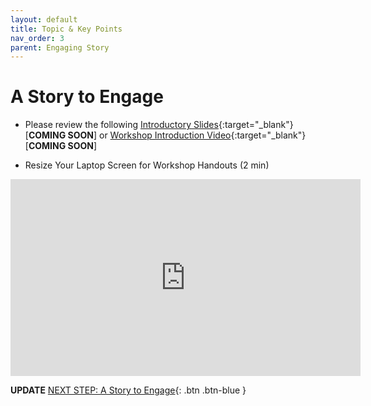 ```yaml
---
layout: default
title: Topic & Key Points
nav_order: 3
parent: Engaging Story
---
```

# A Story to Engage


- Please review the following [Introductory Slides](#){:target="_blank"} [**COMING SOON**] or [Workshop Introduction Video](#){:target="_blank"} [**COMING SOON**]

- Resize Your Laptop Screen for Workshop Handouts (2 min)<br>
<iframe width="560" height="315" src="https://www.youtube.com/embed/Igk5hZUfzN0" title="YouTube video player" frameborder="0" allow="accelerometer; autoplay; clipboard-write; encrypted-media; gyroscope; picture-in-picture" allowfullscreen></iframe>

**UPDATE**
[NEXT STEP: A Story to Engage](slides-images.html){: .btn .btn-blue }
